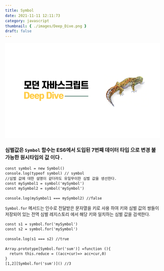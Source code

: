```yaml
---
title: Symbol
date: 2021-11-11 12:11:73
category: javascript
thumbnail: { ./images/Deep_Dive.png }
draft: false
---
```


![모던자바스크립트](./images/Deep_Dive.png)

### 심벌값은 `Symbol` 함수는 ES6에서 도입된 7번째 데이터 타입 으로 변경 불가능한 원시타입의 값 이다 .

```tsx
const symbol = new Symbol()
console.log(typeof symbol) // symbol
//심벌 값에 대한 설명이 같더라도 유일무이한 심벌 값을 생선한다.
const mySymbol1 = symbol('mySymbol')
const mySymbol2 = symbol('mySymbol')

console.log(mySymbol1 === mySymbol2) //false
```

`Symbol.for` 메서드는 인수로 전달받은 문자열을 키로 사용 하여 키와 심벌 값의 쌍들이
저장되어 있는 전역 심벌 레지스토리 에서 해당 키와 일치하는 심벌 값을 검색한다.

```tsx
const s1 = symbol.for('mySymbol')
const s2 = symbol.for('mySymbol')

console.log(s1 === s2) //true

Array.prototype[Symbol.for('sum')] =function (){
  return this.reduce = ((acc+cur)=> acc+cur,0)
}
[1,2][Symbol.for('sum')]() //3

```
